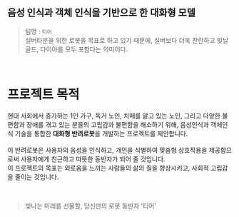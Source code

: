 ## 음성 인식과 객체 인식을 기반으로 한 대화형 모델
> 팀명 : ```티어``` \
> 실버타운을 위한 로봇을 목표로 하고 있기 때문에, 실버보다 더욱 찬란하고 빛날 골드, 다이아를 모두 포함다는 의미이다.

<br>

# 프로젝트 목적
현대 사회에서 증가하는 1인 가구, 독거 노인, 치매를 앓고 있는 노인, 그리고 다양한 불편함과 장애를 겪고 있는 분들의 고립감과 불편함을 해소하기 위해, 음성인식과 객체인식 기술을 통합한 **대화형 반려로봇**을 개발하는 프로젝트를 제안합니다. \
<br>
이 반려로봇은 사용자의 음성을 인식하고, 개인을 식별하여 맞춤형 상호작용을 제공함으로써 사용자에게 친근하고 따뜻한 동반자가 되어 줄 것입니다. \
이 프로젝트의 목표는 외로움을 느끼는 사람들의 삶의 질을 향상시키고, 사회적 고립감을 줄이는 것입니다.

<br>


> 빛나는 미래를 선물할, 당신만의 로봇 동반자 '티어'
